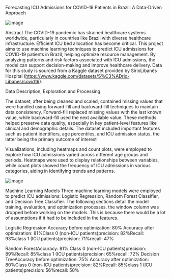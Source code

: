 Forecasting ICU Admissions for COVID-19 Patients in Brazil: A Data-Driven Approach 

![image](https://github.com/user-attachments/assets/274f92b9-d026-40cc-a9e9-8a6ecada3ac7)

Abstract 
The COVID-19 pandemic has strained healthcare systems worldwide, particularly in countries like Brazil with diverse healthcare infrastructure. Efficient ICU bed allocation has become critical. This project aims to use machine learning techniques to predict ICU admissions for COVID-19 patients in Brazil, helping optimize resource management. By analyzing patterns and risk factors associated with ICU admissions, the model can support decision-making and improve healthcare delivery. Data for this study is sourced from a Kaggle dataset provided by SírioLibanês Hospital (https://www.kaggle.com/datasets/S%C3%ADrio-Libanes/covid19). 

Data Description, Exploration and Processing  

The dataset, after being cleaned and scaled, contained missing values that were handled using forward-fill and backward-fill techniques to maintain data consistency. Forward-fill replaced missing values with the last known value, while backward-fill used the next available value. These methods helped preserve data quality, especially in key patient-level features like clinical and demographic details. The dataset included important features such as patient identifiers, age percentiles, and ICU admission status, the latter being the primary outcome of interest

Visualizations, including heatmaps and count plots, were employed to explore how ICU admissions varied across different age groups and periods. Heatmaps were used to display relationships between variables, while count plots showed the frequency of ICU admissions in various categories, aiding in identifying trends and patterns.

![image](https://github.com/user-attachments/assets/2cd16922-a46c-4b04-ac58-2aa8a72e50c3)

Machine Learning Models 
Three machine learning models were employed to predict ICU admissions: Logistic Regression, Random Forest Classifier, and Decision Tree Classifier. The following sections detail the model training, evaluation, and optimization processes. the window column was dropped before working on the models. This is because there would be a lot of assumptions if it had to be included in the features.  

Logistic Regression Accuracy before optimization: 80% Accuracy after optimization: 81%Class 0 (non-ICU patients)precision: 82%Recall: 93%class 1 (ICU patients)precision: 71%recall: 47%

Random ForestAccuracy: 81% Class 0 (non-ICU patients)precision: 89%Recall: 85%class 1 (ICU patients)precision: 65%recall: 72%
Decision TreeAccuracy before optimization: 75% Accuracy after optimization: 80%Class 0 (non-ICU patients)precision: 82%Recall: 85%class 1 (ICU patients)precision: 56%recall: 50%
